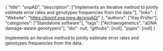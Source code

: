 {
  "title": "snpAD",
  "description": ["Implements an iterative method to jointly estimate error rates and genotypes frequencies from the data."],
  "links": {
    "Website": "https://bioinf.eva.mpg.de/snpAD/"
  },
  "authors": ["Kay Prüfer"],
  "categories": ["Standalone software"],
  "tags": ["Archaeogenetics", "aDNA damage-aware genotypers"],
  "doi": null,
  "githubs": [null],
  "pypis": [null]
}

<!-- Generated by csv2md.R – do not edit by hand -->

Implements an iterative method to jointly estimate error rates and genotypes frequencies from the data.
